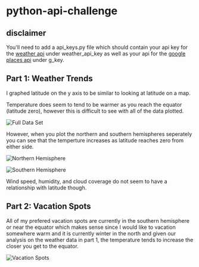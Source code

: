 # python-api-challenge

## disclaimer
You'll need to add a api_keys.py file which should contain your api key for the [weather api](https://openweathermap.org/) under weather_api_key as well as your api for the [google places api](https://cloud.google.com/maps-platform/places/) under g_key.

## Part 1: Weather Trends

I graphed latitude on the y axis to be similar to looking at latitude on a map.

Temperature does seem to tend to be warmer as you reach the equator (latitude zero), however this is difficult to see with all of the data plotted.

![Full Data Set](https://wustl.bootcampcontent.com/AEmily96/python-api-challenge/raw/master/Output/TemperatureByLatitude.png)

However, when you plot the northern and southern hemispheres seperately you can see that the temperture increases as latitude reaches zero from either side.

![Northern Hemisphere](https://wustl.bootcampcontent.com/AEmily96/python-api-challenge/raw/master/Output/TemperatureByLatitude_North.png)

![Southern Hemisphere](https://wustl.bootcampcontent.com/AEmily96/python-api-challenge/raw/master/Output/TemperatureByLatitude_South.png)


Wind speed, humidity, and cloud coverage do not seem to have a relationship with latitude though. 


## Part 2: Vacation Spots

All of my prefered vacation spots are currently in the southern hemisphere or near the equator which makes sense since I would like to vacation somewhere warm and it is currently winter in the north and given our analysis on the weather data in part 1, the temperature tends to increase the closer you get to the equator.

![Vacation Spots](https://wustl.bootcampcontent.com/AEmily96/python-api-challenge/raw/master/Output/HeatMapWithMarkers.PNG)